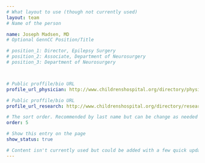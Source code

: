 ```yaml
---
# What layout to use (though not currently used)
layout: team
# Name of the person

name: Joseph Madsen, MD
# Optional GennCC Position/Title

# position_1: Director, Epilepsy Surgery
# position_2: Associate, Department of Neurosurgery
# position_3: Department of Neurosurgery



# Public proffile/bio URL
profile_url_physician: http://www.childrenshospital.org/directory/physicians/m/joseph-madsen

# Public proffile/bio URL
profile_url_research: http://www.childrenshospital.org/directory/research/m/joseph-madsen

# The sort order. Recommended by last name but can be change as needed
order: 5

# Show this entry on the page
show_status: true

# Content isn't currently used but could be added with a few quick updates if needed to allow for bios
---
```

